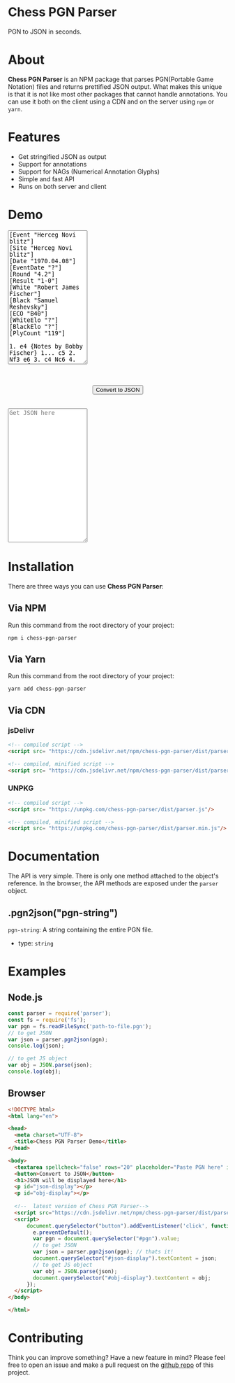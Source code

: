 # Chess PGN Parser
PGN to JSON in seconds.

# About
**Chess PGN Parser** is an NPM package that parses PGN(Portable Game Notation) files and returns prettified JSON output. What makes this unique is that it is not like most other packages that cannot handle annotations. You can use it both on the client using a CDN and on the server using `npm` or `yarn`.

# Features
- Get stringified JSON as output
- Support for annotations
- Support for NAGs (Numerical Annotation Glyphs)
- Simple and fast API
- Runs on both server and client

# Demo
<pre>
<textarea spellcheck="false" rows="20" placeholder="Paste PGN" id="pgn">
[Event "Herceg Novi blitz"]
[Site "Herceg Novi blitz"]
[Date "1970.04.08"]
[EventDate "?"]
[Round "4.2"]
[Result "1-0"]
[White "Robert James Fischer"]
[Black "Samuel Reshevsky"]
[ECO "B40"]
[WhiteElo "?"]
[BlackElo "?"]
[PlyCount "119"]

1. e4 {Notes by Bobby Fischer} 1... c5 2. Nf3 e6 3. c4 Nc6 4. Nc3 Nf6 5. g3 g6
{5...d5 equalizes} 6. Bg2 Bg7 7. O-O O-O 8. d3 {if 8 d4? cxd4 9 Nxd4 Nxe4! wins
a Pawn.} 8... d6 9. h3 e5 {Weaker is 9...b6? 10d4 with an advantage for White
as in the game Smyslov-Reshevsky, the match of the century, Belgrade 1970. Now
the position is symmetrical with White two tempi ahead.} 10. a3 a5 11. Rb1 Bd7
12. Bd2 Ne8 13. Nd5 Ne7 14. b4 Nxd5 15. cxd5 $4 {Very anti-positional. Correct
of course was 15 exd5. Now Black gets a strong passed a-Pawn, also White's
b-Pawn is isolated.} 15... cxb4 16. axb4 a4 17. b5 $6 {Otherwise 17. . .
Nc7-b5. White sacrifices a Pawn for complications.} 17... Nc7 18. b6 Nb5 19.
Rb4 Qxb6 20. Qa1 a3 21. Rfb1 {If 20 Rxa4?,... Nc3 wins the exchange.} 21...
Rfc8 $1 22. Bf1 Rc2 23. d4 a2 24. R1b3 exd4 25. Bxb5 Bxb5 $2 {25. . . d3! won
by force. For example a) 26 Bd7 Ba1 27 Rxb6 Bb2 or . . . Bd4 etc. b) 26 e5 Rd2!
27 Nd2 Be5 28 Bd7 Ba1 29 Rb6 Bd4 etc.} 26. Rxb5 Qd8 27. Rd3 Qe7 28. Ne1 Qxe4
29. Rbb3 Rxd2 $1 30. Rxd2 d3 31. Rxa2 $5 {A last swindle try.} 31... Bxa1 $4
{31. . . Ra2!  won easily 32.Qxa2 Qe1+  33.Kg2 d2, But as Dr. Tarrasch said
"You must see it"} 32. Rxa8+ Kg7 33. Rxa1 d2 34. Ng2 Qxd5 35. Rbb1 b5 36. Rd1
b4 37. Ne3 Qd3 38. Nf1 b3 39. Rab1 b2 40. Rxb2 d5 41. Rdxd2 Qc3 42. Ne3 d4 43.
Nd1 Qc4 44. Rb1 h5 45. h4 f5 46. Rdb2 f4 47. Rb3 fxg3 48. Rxg3 Qc2 49. Rb7+ Kh6
50. Nb2 Qe4 51. Rb6 Qe1+ 52. Kg2 Qe4+ 53. Kf1 Qb1+ 54. Ke2 Qc2+ 55. Ke1 Qe4+
56. Kd1 Qf5 57. Rbxg6+ Qxg6 58. Rxg6+ Kxg6 59. Ke2 Kf5 60. Kf3 1-0  
</textarea>
</pre>

<div style="text-align:center; margin: 2rem 0">
    <button class="btn" onClick="document.querySelector('#json').value = parser.pgn2json(document.querySelector('#pgn').value)">Convert to JSON</button>
</div>

<textarea spellcheck="false" rows="20" placeholder="Get JSON here" id="json"></textarea>

# Installation
There are three ways you can use **Chess PGN Parser**:

## Via NPM
Run this command from the root directory of your project:
```
npm i chess-pgn-parser
```

## Via Yarn
Run this command from the root directory of your project:
```
yarn add chess-pgn-parser
```

## Via CDN
### jsDelivr
```html
<!-- compiled script -->
<script src= "https://cdn.jsdelivr.net/npm/chess-pgn-parser/dist/parser.js"/>
```
```html
<!-- compiled, minified script -->
<script src= "https://cdn.jsdelivr.net/npm/chess-pgn-parser/dist/parser.min.js"/>
```

### UNPKG
```html
<!-- compiled script -->
<script src= "https://unpkg.com/chess-pgn-parser/dist/parser.js"/>
```
```html
<!-- compiled, minified script -->
<script src= "https://unpkg.com/chess-pgn-parser/dist/parser.min.js"/>
```

# Documentation
The API is very simple. There is only one method attached to the object's reference. In the browser, the API methods are exposed under the `parser` object.

## .pgn2json("pgn-string")
`pgn-string`: A string containing the entire PGN file.
- type: `string`

# Examples
## Node.js
```js
const parser = require('parser');
const fs = require('fs');
var pgn = fs.readFileSync('path-to-file.pgn');
// to get JSON
var json = parser.pgn2json(pgn);
console.log(json);

// to get JS object
var obj = JSON.parse(json);
console.log(obj);
```
## Browser
```html
<!DOCTYPE html>
<html lang="en">

<head>
  <meta charset="UTF-8">
  <title>Chess PGN Parser Demo</title>
</head>

<body>
  <textarea spellcheck="false" rows="20" placeholder="Paste PGN here" id="pgn"></textarea>
  <button>Convert to JSON</button>
  <h1>JSON will be displayed here</h1>
  <p id="json-display"></p>
  <p id="obj-display"></p>
  
  <!--  latest version of Chess PGN Parser-->
  <script src="https://cdn.jsdelivr.net/npm/chess-pgn-parser/dist/parser.min.js"></script>
  <script>
      document.querySelector("button").addEventListener('click', function(e) {
        e.preventDefault();
        var pgn = document.querySelector("#pgn").value;
        // to get JSON
        var json = parser.pgn2json(pgn); // thats it!
        document.querySelector("#json-display").textContent = json;
        // to get JS object
        var obj = JSON.parse(json);
        document.querySelector("#obj-display").textContent = obj;
      });
  </script>
</body>

</html>
```

# Contributing
Think you can improve something? Have a new feature in mind? Please feel free to open an issue and make a pull request on the [github repo](https://github.com/Aditya-ds-1806/Chess-PGN-Parser) of this project.